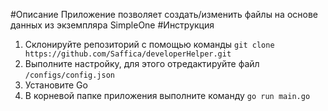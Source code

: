 #Описание
Приложение позволяет создать/изменить файлы на основе данных из экземпляра SimpleOne
#Инструкция
1. Склонируйте репозиторий с помощью команды `git clone https://github.com/Saffica/developerHelper.git`
2. Выполните настройку, для этого отредактируйте файл `/configs/config.json`
3. Установите Go
4. В корневой папке приложения выполните команду `go run main.go`